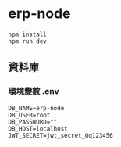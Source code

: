 # erp-node

```
npm install
npm run dev
```

## 資料庫

### 環境變數 .env
```
DB_NAME=erp-node
DB_USER=root
DB_PASSWORD=""
DB_HOST=localhost
JWT_SECRET=jwt_secret_Qq123456
```

